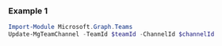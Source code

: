 ### Example 1
```powershell
Import-Module Microsoft.Graph.Teams
Update-MgTeamChannel -TeamId $teamId -ChannelId $channelId
```
